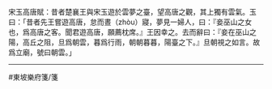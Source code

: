 宋玉高唐賦：昔者楚襄王與宋玉遊於雲夢之臺，望高唐之觀，其上獨有雲氣。玉曰：「昔者先王嘗遊高唐，怠而晝（zhòu）寢，夢見一婦人，曰：『妾巫山之女也，爲高唐之客。聞君遊高唐，願薦枕席。』王因幸之。去而辭曰：『妾在巫山之陽，高丘之阻，旦爲朝雲，暮爲行雨，朝朝暮暮，陽臺之下。』旦朝視之如言。故爲立廟，號曰朝雲。」

---
#東坡樂府箋/箋